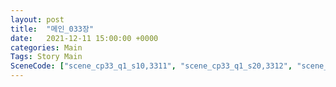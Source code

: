 ```yaml
---
layout: post
title:  "메인_033장"
date:   2021-12-11 15:00:00 +0000
categories: Main
Tags: Story Main
SceneCode: ["scene_cp33_q1_s10,3311", "scene_cp33_q1_s20,3312", "scene_cp33_q2_s10,3321", "scene_cp33_q2_s20,3322", "scene_cp33_q3_s10,3331", "scene_cp33_q3_s20,3332", "scene_cp33_q4_s10,3341", "scene_cp33_q4_s20,3342", "scene_cp33_q4_s30,3343"]
---
```

